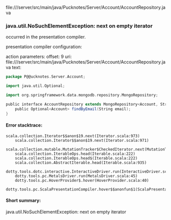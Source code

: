 file://<WORKSPACE>/server/src/main/java/Pucknotes/Server/Account/AccountRepository.java
### java.util.NoSuchElementException: next on empty iterator

occurred in the presentation compiler.

presentation compiler configuration:


action parameters:
offset: 9
uri: file://<WORKSPACE>/server/src/main/java/Pucknotes/Server/Account/AccountRepository.java
text:
```scala
package P@@ucknotes.Server.Account;

import java.util.Optional;

import org.springframework.data.mongodb.repository.MongoRepository;

public interface AccountRepository extends MongoRepository<Account, String> {
    public Optional<Account> findByEmail(String email);
}
```



#### Error stacktrace:

```
scala.collection.Iterator$$anon$19.next(Iterator.scala:973)
	scala.collection.Iterator$$anon$19.next(Iterator.scala:971)
	scala.collection.mutable.MutationTracker$CheckedIterator.next(MutationTracker.scala:76)
	scala.collection.IterableOps.head(Iterable.scala:222)
	scala.collection.IterableOps.head$(Iterable.scala:222)
	scala.collection.AbstractIterable.head(Iterable.scala:935)
	dotty.tools.dotc.interactive.InteractiveDriver.run(InteractiveDriver.scala:164)
	dotty.tools.pc.MetalsDriver.run(MetalsDriver.scala:45)
	dotty.tools.pc.HoverProvider$.hover(HoverProvider.scala:40)
	dotty.tools.pc.ScalaPresentationCompiler.hover$$anonfun$1(ScalaPresentationCompiler.scala:376)
```
#### Short summary: 

java.util.NoSuchElementException: next on empty iterator